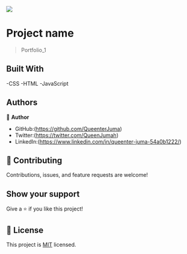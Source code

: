 ![](https://img.shields.io/badge/Microverse-blueviolet)

# Project name

> Portfolio_1

## Built With
-CSS
-HTML
-JavaScript

## Authors

👤 **Author**

- GitHub:(https://github.com/QueenterJuma)
- Twitter:(https://twitter.com/QueenJumah)
- LinkedIn:(https://www.linkedin.com/in/queenter-juma-54a0b1222/)

## 🤝 Contributing

Contributions, issues, and feature requests are welcome!

## Show your support

Give a ⭐️ if you like this project!

## 📝 License

This project is [MIT](./LICENSE) licensed.
